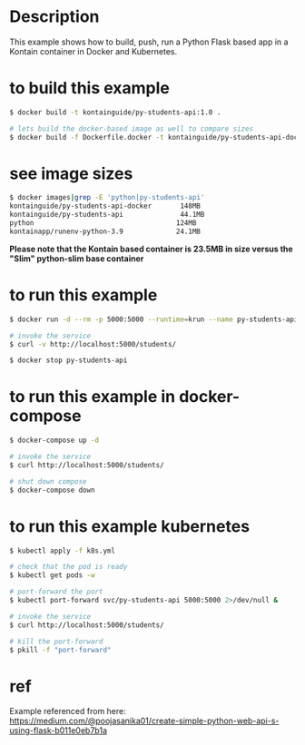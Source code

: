# Description
This example shows how to build, push, run a Python Flask based app in a Kontain container in Docker and Kubernetes.

# to build this example
```bash
$ docker build -t kontainguide/py-students-api:1.0 .

# lets build the docker-based image as well to compare sizes
$ docker build -f Dockerfile.docker -t kontainguide/py-students-api-docker:1.0 .
```

# see image sizes
```bash
$ docker images|grep -E 'python|py-students-api'
kontainguide/py-students-api-docker       148MB
kontainguide/py-students-api              44.1MB
python                                   124MB
kontainapp/runenv-python-3.9             24.1MB
```

**Please note that the Kontain based container is 23.5MB in size versus the "Slim" python-slim base container**

# to run this example
```bash
$ docker run -d --rm -p 5000:5000 --runtime=krun --name py-students-api kontainguide/py-students-api:1.0

# invoke the service
$ curl -v http://localhost:5000/students/

$ docker stop py-students-api
```

# to run this example in docker-compose
```bash
$ docker-compose up -d

# invoke the service
$ curl http://localhost:5000/students/

# shut down compose
$ docker-compose down
```

# to run this example kubernetes
```bash
$ kubectl apply -f k8s.yml

# check that the pod is ready
$ kubectl get pods -w

# port-forward the port
$ kubectl port-forward svc/py-students-api 5000:5000 2>/dev/null &

# invoke the service
$ curl http://localhost:5000/students/

# kill the port-forward
$ pkill -f "port-forward"
```

# ref
Example referenced from here: 
https://medium.com/@poojasanika01/create-simple-python-web-api-s-using-flask-b011e0eb7b1a

